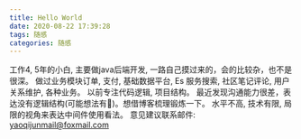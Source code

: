 ```yaml
---
title: Hello World
date: 2020-08-22 17:39:28
tags: 随感
categories: 随感
---
```


工作4, 5年的小白, 主要做java后端开发, 一路自己摸过来的，会的比较杂，也不是很深。
做过业务模块订单, 支付, 基础数据平台, Es 服务搜索, 社区笔记评论, 用户关系维护, 各种业务。
以前专注代码逻辑, 项目结构。 最近发现沟通能力很差，表达没有逻辑结构(可能想法有🤥)。想借博客梳理锻炼一下。
水平不高, 技术有限, 局限的视角来表达中间件使用看法。
意见建议联系邮件: [yaoqijunmail@foxmail.com](mailto:yaoqijunmail@foxmail.com)
